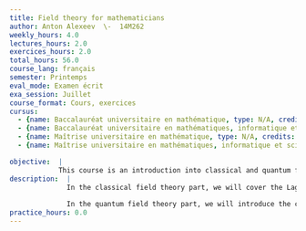 ```yaml
---
title: Field theory for mathematicians
author: Anton Alexeev  \-  14M262
weekly_hours: 4.0
lectures_hours: 2.0
exercices_hours: 2.0
total_hours: 56.0
course_lang: français
semester: Printemps
eval_mode: Examen écrit
exa_session: Juillet
course_format: Cours, exercices
cursus:
  - {name: Baccalauréat universitaire en mathématique, type: N/A, credits: 6.0}
  - {name: Baccalauréat universitaire en mathématiques, informatique et sciences numériques, type: N/A, credits: 6.0}
  - {name: Maîtrise universitaire en mathématique, type: N/A, credits: 6.0}
  - {name: Maîtrise universitaire en mathématiques, informatique et sciences numériques, type: N/A, credits: 6.0}

objective:  |
            This course is an introduction into classical and quantum field theory for mathematicians.
description:  |
              In the classical field theory part, we will cover the Lagrangian formalism, symplectic structures associated to field theories, symmetries and the Noether Theorem, and (if time permits) some field theory dualities.
              
              In the quantum field theory part, we will introduce the calculus of Feynman diagrams and apply it in finite and infinite dimensional examples.
practice_hours: 0.0
---
```

